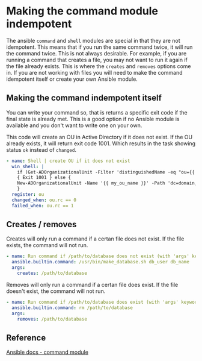 # Making the command module indempotent
The ansible `command` and `shell` modules are special in that they are not idempotent. This means that if you run the same command twice, it will run the command twice. This is not always desirable. For example, if you are running a command that creates a file, you may not want to run it again if the file already exists. This is where the `creates` and `removes` options come in. If you are not working with files you will need to make the command idempotent itself or create your own Ansible module.

## Making the command indempotent itself
You can write your command so, that is returns a specific exit code if the final state is already met. This is a good option if no Ansible
module is available and you don't want to write one on your own.

This code will create an OU in Active Directory if it does not exist. If the OU already exists, it will return exit code 1001. Which results in the task showing status `ok` instead of `changed`.
```yaml
- name: Shell | create OU if it does not exist
  win_shell: |
    if (Get-ADOrganizationalUnit -Filter 'distinguishedName -eq "ou={{ my_ou_name }},dc=domain,dc=com"') 
    { Exit 1001 } else { 
    New-ADOrganizationalUnit -Name '{{ my_ou_name }}' -Path 'dc=domain,dc=com'
    }
  register: ou
  changed_when: ou.rc == 0
  failed_when: ou.rc == 1
```

## Creates / removes
Creates will only run a command if a certan file does not exist. If the file exists, the command will not run.
```yaml
- name: Run command if /path/to/database does not exist (with 'args' keyword)
  ansible.builtin.command: /usr/bin/make_database.sh db_user db_name
  args:
    creates: /path/to/database
```

Removes will only run a command if a certan file does exist. If the file doesn't exist, the command will not run.
```yaml
- name: Run command if /path/to/database does exist (with 'args' keyword)
  ansible.builtin.command: rm /path/to/database
  args:
    removes: /path/to/database
```


## Reference
[Ansible docs - command module](https://docs.ansible.com/ansible/latest/collections/ansible/builtin/command_module.html)
